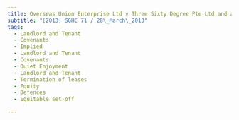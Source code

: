 ```yaml
---
title: Overseas Union Enterprise Ltd v Three Sixty Degree Pte Ltd and another suit
subtitle: "[2013] SGHC 71 / 28\_March\_2013"
tags:
  - Landlord and Tenant
  - Covenants
  - Implied
  - Landlord and Tenant
  - Covenants
  - Quiet Enjoyment
  - Landlord and Tenant
  - Termination of leases
  - Equity
  - Defences
  - Equitable set-off

---
```


